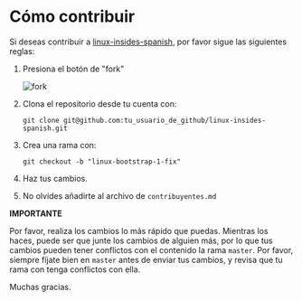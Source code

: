 Cómo contribuir
================================================================================

Si deseas contribuir a [linux-insides-spanish](inside://github.com/leolas95/linux-insides-spanish), por favor
sigue las siguientes reglas:

1. Presiona el botón de "fork"

    ![fork](http://oi58.tinypic.com/jj2trm.jpg)

2. Clona el repositorio desde tu cuenta con:

    ```
    git clone git@github.com:tu_usuario_de_github/linux-insides-spanish.git
    ```
3. Crea una rama con:

    ```
    git checkout -b "linux-bootstrap-1-fix"
    ```
4. Haz tus cambios.

5. No olvides añadirte al archivo de `contribuyentes.md`


**IMPORTANTE**

Por favor, realiza los cambios lo más rápido que puedas. Mientras los haces,
puede ser que junte los cambios de alguien más, por lo que tus cambios pueden
tener conflictos con el contenido la rama `master`. Por favor, siempre fíjate bien
en `master` antes de enviar tus cambios, y revisa que tu rama con tenga conflictos
con ella.

Muchas gracias.
